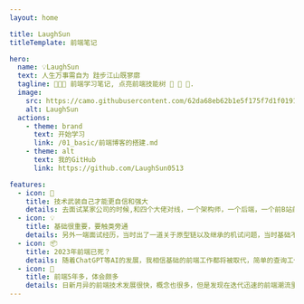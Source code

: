 ```yaml
---
layout: home

title: LaughSun
titleTemplate: 前端笔记

hero:
  name: 💡LaughSun
  text: 人生万事需自为 跬步江山既寥廓
  tagline: 📝📅📍 前端学习笔记, 点亮前端技能树 📌 📌 📌.
  image:
    src: https://camo.githubusercontent.com/62da68eb62b1e5f175f7d1f0191dd89a653d7908feb22d37d4a0ab07365d6791/68747470733a2f2f6d656469612e67697068792e636f6d2f6d656469612f4d3967624264396e6244724f5475314d71782f67697068792e676966
    alt: LaughSun
  actions:
    - theme: brand
      text: 开始学习
      link: /01_basic/前端博客的搭建.md
    - theme: alt
      text: 我的GitHub
      link: https://github.com/LaughSun0513

features:
  - icon: 🔑
    title: 技术武装自己才能更自信和强大
    details: 去面试某家公司的时候,和四个大佬对线，一个架构师，一个后端，一个前B站前端，一个前阿里前端，在他们问我场景题和要求我改进他们产品的时候，我沉浸在技术细节里，让对方觉得我没有解决技术问题的能力，后面的结果可想而知，希望大家也能做到让自己的技术更加的强硬，这是我们技术人的底气，也要搞清楚别人需要的是你的什么能力，比如出技术方案的能力和主动掌控全局的能力，当然这是需要工作经验加持的.
  - icon: 💡
    title: 基础很重要，要触类旁通
    details: 另外一端面试经历，当时出了一道关于原型链以及继承的机试问题，当时基础不牢固，现场答题非常紧张，八股文虽多，但是恰恰这些八股文构成了我们的知识体系，要从这些八股文里面找到规律，去了解技术深层的原理，自己去实现一遍，掌握精髓，了解这些技术出现的原因，要解决的问题，适用的场景，然后去学习最基础的开发流程，API的使用和进阶的用法，渐进式提高.
  - icon: 📦
    title: 2023年前端已死？
    details: 随着ChatGPT等AI的发展，我相信基础的前端工作都将被取代，简单的查询工作可以交给这些工具来做，学会做一个Prompt工程师，提高效率对我们来说是好事，这很重要，但是为了自己不被淘汰，我们要在时代的潮流和风口里面提高自己的创造力，这是无法被取代的，软实力是我们的核心竞争力.
  - icon: 🚀
    title: 前端5年多，体会颇多
    details: 日新月异的前端技术发展很快，概念也很多，但是发现在迭代迅速的前端潮流里，我们不能随波逐流，要去学习那些不变的知识，这些知识的含金量很高，复利很高，不要浪费自己的时间和精力去学习没用的知识，扎实基础很重要，这也是我们安身立命的根本，掌握基础的前端技能，正常的开发流程，比如小程序的开发流程，Flutter的开发流程，RN/Vue/React的开发流程，都是最基本的，然后利用我们的技术结合业务去找到合适的技术选型和技术方案，达到业务收益，不要唯技术论，技术最终还是为业务服务.
---
```

